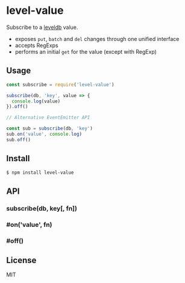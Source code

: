 
# level-value

Subscribe to a [leveldb](http://leveldb.org/) value.

- exposes `put`, `batch` and `del` changes through one unified interface
- accepts RegExps
- performs an initial `get` for the value (except with RegExp)

## Usage

```js
const subscribe = require('level-value')

subscribe(db, 'key', value => {
  console.log(value)  
}).off()

// Alternative EventEmitter API

const sub = subscribe(db, 'key')
sub.on('value', console.log)
sub.off()
```

## Install

```bash
$ npm install level-value
```

## API

### subscribe(db, key[, fn])
### #on('value', fn)
### #off()

## License

MIT
